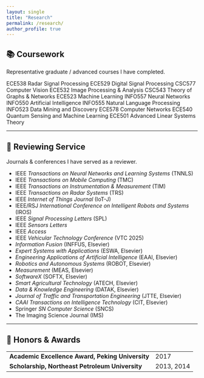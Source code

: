 ```yaml
---
layout: single
title: "Research"
permalink: /research/
author_profile: true
---
```


<!-- ===== Coursework ===== -->
## 📚 Coursework
<p class="muted">Representative graduate / advanced courses I have completed.</p>

<div class="cw-card">
  <div class="cw-pills">
    <span>ECE538 Radar Signal Processing</span>
    <span>ECE529 Digital Signal Processing</span>
    <span>CSC577 Computer Vision</span>
    <span>ECE532 Image Processing &amp; Analysis</span>
    <span>CSC543 Theory of Graphs &amp; Networks</span>
    <span>ECE523 Machine Learning</span>
    <span>INFO557 Neural Networks</span>
    <span>INFO550 Artificial Intelligence</span>
    <span>INFO555 Natural Language Processing</span>
    <span>INFO523 Data Mining and Discovery</span>
    <span>ECE578 Computer Networks</span>
    <span>ECE540 Quantum Sensing and Machine Learning</span>
    <span>ECE501 Advanced Linear Systems Theory</span>
  </div>
</div>


---

<!-- ===== Reviewing ===== -->
## 📝 Reviewing Service
<p class="muted">Journals &amp; conferences I have served as a reviewer.</p>

<ul class="reviewers">
  <li>IEEE <i>Transactions on Neural Networks and Learning Systems</i> (TNNLS)</li>
  <li>IEEE <i>Transactions on Mobile Computing</i> (TMC)</li>
  <li>IEEE <i>Transactions on Instrumentation &amp; Measurement</i> (TIM)</li>
  <li>IEEE <i>Transactions on Radar Systems</i> (TRS)</li>
  <li>IEEE <i>Internet of Things Journal</i> (IoT-J)</li>
  <li>IEEE/RSJ <i>International Conference on Intelligent Robots and Systems</i> (IROS)</li>
  <li>IEEE <i>Signal Processing Letters</i> (SPL)</li>
  <li>IEEE <i>Sensors Letters</i></li>
  <li>IEEE <i>Access</i></li>
  <li>IEEE <i>Vehicular Technology Conference</i> (VTC 2025)</li>
  <li><i>Information Fusion</i> (INFFUS, Elsevier)</li>
  <li><i>Expert Systems with Applications</i> (ESWA, Elsevier)</li>
  <li><i>Engineering Applications of Artificial Intelligence</i> (EAAI, Elsevier)</li>
  <li><i>Robotics and Autonomous Systems</i> (ROBOT, Elsevier)</li>
  <li><i>Measurement</i> (MEAS, Elsevier)</li>
  <li><i>SoftwareX</i> (SOFTX, Elsevier)</li>
  <li><i>Smart Agricultural Technology</i> (ATECH, Elsevier)</li>
  <li><i>Data & Knowledge Engineering</i> (DATAK, Elsevier)</li>
  <li><i>Journal of Traffic and Transportation Engineering</i> (JTTE, Elsevier)</li>
  <li><i>CAAI Transactions on Intelligence Technology</i> (CIT, Elsevier)</li>
  <li>Springer <i>SN Computer Science</i> (SNCS)</li>
  <li>The Imaging Science Journal (IMS)</li>
</ul>

---

<!-- ===== Honors & Awards ===== -->
## 🏅 Honors & Awards
<table class="awards-table">
  <tbody>
    <tr>
      <td>
        <strong>Academic Excellence Award, Peking University</strong>
        <span class="note"></span>
      </td>
      <td class="year">2017</td>
    </tr>
    <tr>
      <td>
        <strong>Scholarship, Northeast Petroleum University</strong>
        <span class="note"></span>
      </td>
      <td class="year">2013, 2014</td>
    </tr>
  </tbody>
</table>

